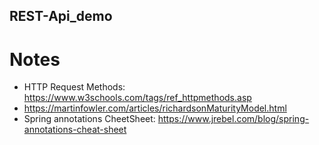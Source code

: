 ## REST-Api_demo

# Notes
- HTTP Request Methods: https://www.w3schools.com/tags/ref_httpmethods.asp
- https://martinfowler.com/articles/richardsonMaturityModel.html
- Spring annotations CheetSheet: https://www.jrebel.com/blog/spring-annotations-cheat-sheet




